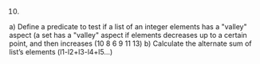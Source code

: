 10.
a) Define a predicate to test if a list of an integer elements has a "valley" aspect (a set has a "valley" aspect if elements decreases up to a certain point, and then increases (10 8 6 9 11 13)
b) Calculate the alternate sum of list’s elements (l1-l2+l3-l4+l5...)
